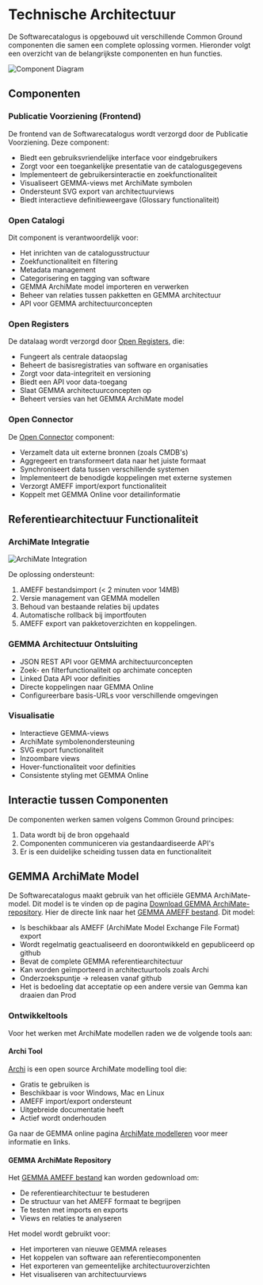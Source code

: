 # Technische Architectuur

De Softwarecatalogus is opgebouwd uit verschillende Common Ground componenten die samen een complete oplossing vormen. Hieronder volgt een overzicht van de belangrijkste componenten en hun functies.

![Component Diagram](Diagrams/components.svg)

## Componenten

### Publicatie Voorziening (Frontend)
De frontend van de Softwarecatalogus wordt verzorgd door de Publicatie Voorziening. Deze component:
- Biedt een gebruiksvriendelijke interface voor eindgebruikers
- Zorgt voor een toegankelijke presentatie van de catalogusgegevens
- Implementeert de gebruikersinteractie en zoekfunctionaliteit
- Visualiseert GEMMA-views met ArchiMate symbolen
- Ondersteunt SVG export van architectuurviews
- Biedt interactieve definitieweergave (Glossary functionaliteit)

### Open Catalogi
Dit component is verantwoordelijk voor:
- Het inrichten van de catalogusstructuur
- Zoekfunctionaliteit en filtering
- Metadata management
- Categorisering en tagging van software
- GEMMA ArchiMate model importeren en verwerken
- Beheer van relaties tussen pakketten en GEMMA architectuur
- API voor GEMMA architectuurconcepten

### Open Registers
De datalaag wordt verzorgd door [Open Registers](https://openregisters.app), die:
- Fungeert als centrale dataopslag
- Beheert de basisregistraties van software en organisaties
- Zorgt voor data-integriteit en versioning
- Biedt een API voor data-toegang
- Slaat GEMMA architectuurconcepten op
- Beheert versies van het GEMMA ArchiMate model

### Open Connector
De [Open Connector](https://openconnector.app) component:
- Verzamelt data uit externe bronnen (zoals CMDB's)
- Aggregeert en transformeert data naar het juiste formaat
- Synchroniseert data tussen verschillende systemen
- Implementeert de benodigde koppelingen met externe systemen
- Verzorgt AMEFF import/export functionaliteit
- Koppelt met GEMMA Online voor detailinformatie

## Referentiearchitectuur Functionaliteit

### ArchiMate Integratie
![ArchiMate Integration](Diagrams/archimate_integration.svg)

De oplossing ondersteunt:
1. AMEFF bestandsimport (< 2 minuten voor 14MB)
2. Versie management van GEMMA modellen
3. Behoud van bestaande relaties bij updates
4. Automatische rollback bij importfouten
5. AMEFF export van pakketoverzichten en koppelingen.

### GEMMA Architectuur Ontsluiting
- JSON REST API voor GEMMA architectuurconcepten
- Zoek- en filterfunctionaliteit op archimate concepten 
- Linked Data API voor definities
- Directe koppelingen naar GEMMA Online
- Configureerbare basis-URLs voor verschillende omgevingen

### Visualisatie
- Interactieve GEMMA-views
- ArchiMate symbolenondersteuning
- SVG export functionaliteit
- Inzoombare views
- Hover-functionaliteit voor definities
- Consistente styling met GEMMA Online

## Interactie tussen Componenten

De componenten werken samen volgens Common Ground principes:
1. Data wordt bij de bron opgehaald
2. Componenten communiceren via gestandaardiseerde API's
3. Er is een duidelijke scheiding tussen data en functionaliteit

## GEMMA ArchiMate Model

De Softwarecatalogus maakt gebruik van het officiële GEMMA ArchiMate-model. Dit model is te vinden op de pagina [Download GEMMA ArchiMate-repository](https://www.gemmaonline.nl/index.php?title=Download_GEMMA_ArchiMate-repository). Hier de directe link naar het [GEMMA AMEFF bestand](https://github.com/VNG-Realisatie/GEMMA-Archi-repository/blob/master/export/GEMMA%20release.xml). Dit model:
- Is beschikbaar als AMEFF (ArchiMate Model Exchange File Format) export 
- Wordt regelmatig geactualiseerd en doorontwikkeld en gepubliceerd op github
- Bevat de complete GEMMA referentiearchitectuur
- Kan worden geïmporteerd in architectuurtools zoals Archi
- Onderzoekspuntje -> releasen vanaf github
- Het is bedoeling dat acceptatie op een andere versie van Gemma kan draaien dan Prod

### Ontwikkeltools
Voor het werken met ArchiMate modellen raden we de volgende tools aan:

#### Archi Tool
[Archi](https://www.archimatetool.com/) is een open source ArchiMate modelling tool die:
- Gratis te gebruiken is
- Beschikbaar is voor Windows, Mac en Linux
- AMEFF import/export ondersteunt
- Uitgebreide documentatie heeft
- Actief wordt onderhouden

Ga naar de GEMMA online pagina [ArchiMate modelleren](https://redactie.gemmaonline.nl/wiki/ArchiMate_modelleren) voor meer informatie en links.

#### GEMMA ArchiMate Repository
Het [GEMMA AMEFF bestand](https://github.com/VNG-Realisatie/GEMMA-Archi-repository/blob/master/export/GEMMA%20release.xml) kan worden gedownload om:
- De referentiearchitectuur te bestuderen
- De structuur van het AMEFF formaat te begrijpen
- Te testen met imports en exports
- Views en relaties te analyseren

Het model wordt gebruikt voor:
- Het importeren van nieuwe GEMMA releases
- Het koppelen van software aan referentiecomponenten
- Het exporteren van gemeentelijke architectuuroverzichten
- Het visualiseren van architectuurviews 
